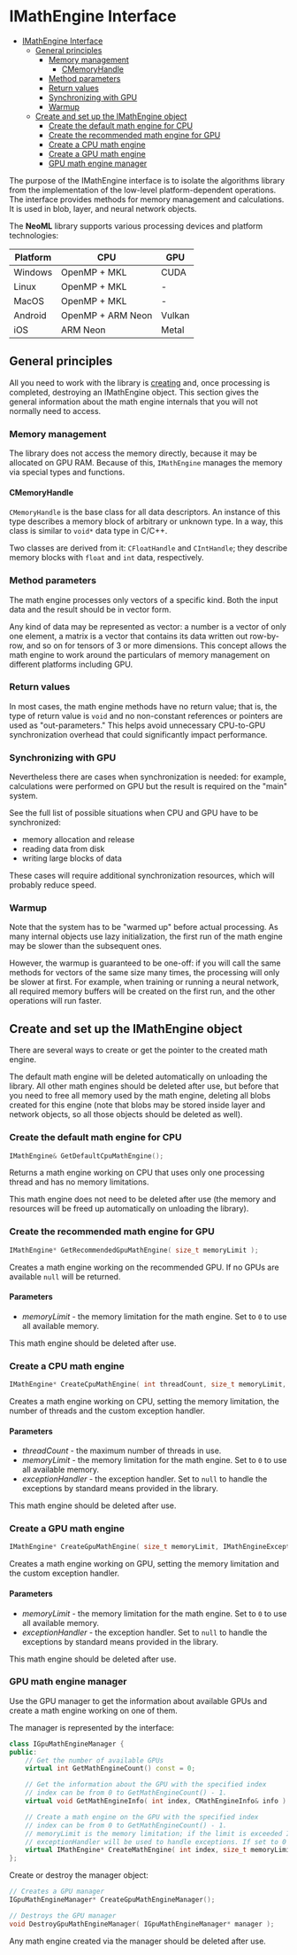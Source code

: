 # IMathEngine Interface

<!-- TOC -->

- [IMathEngine Interface](#imathengine-interface)
    - [General principles](#general-principles)
        - [Memory management](#memory-management)
            - [CMemoryHandle](#cmemoryhandle)
        - [Method parameters](#method-parameters)
        - [Return values](#return-values)
        - [Synchronizing with GPU](#synchronizing-with-gpu)
        - [Warmup](#warmup)
    - [Create and set up the IMathEngine object](#create-and-set-up-the-imathengine-object)
        - [Create the default math engine for CPU](#create-the-default-math-engine-for-cpu)
        - [Create the recommended math engine for GPU](#create-the-recommended-math-engine-for-gpu)
        - [Create a CPU math engine](#create-a-cpu-math-engine)
        - [Create a GPU math engine](#create-a-gpu-math-engine)
        - [GPU math engine manager](#gpu-math-engine-manager)

<!-- /TOC -->

The purpose of the IMathEngine interface is to isolate the algorithms library from the implementation of the low-level platform-dependent operations. The interface provides methods for memory management and calculations. It is used in blob, layer, and neural network objects.

The **NeoML** library supports various processing devices and platform technologies:

Platform | CPU | GPU
----------|-----|-----
Windows | OpenMP + MKL | CUDA
Linux | OpenMP + MKL | -
MacOS | OpenMP + MKL | -
Android | OpenMP + ARM Neon | Vulkan
iOS | ARM Neon | Metal

## General principles

All you need to work with the library is [creating](#create-and-set-up-the-imathengine-object) and, once processing is completed, destroying an IMathEngine object. This section gives the general information about the math engine internals that you will not normally need to access.

### Memory management

The library does not access the memory directly, because it may be allocated on GPU RAM. Because of this, `IMathEngine` manages the memory via special types and functions.

#### CMemoryHandle

`CMemoryHandle` is the base class for all data descriptors. An instance of this type describes a memory block of arbitrary or unknown type. In a way, this class is similar to `void*` data type in C/C++.

Two classes are derived from it: `CFloatHandle` and `CIntHandle`; they describe memory blocks with `float` and `int` data, respectively.

### Method parameters

The math engine processes only vectors of a specific kind. Both the input data and the result should be in vector form.

Any kind of data may be represented as vector: a number is a vector of only one element, a matrix is a vector that contains its data written out row-by-row, and so on for tensors of 3 or more dimensions. This concept allows the math engine to work around the particulars of memory management on different platforms including GPU.

### Return values

In most cases, the math engine methods have no return value; that is, the type of return value is `void` and no non-constant references or pointers are used as "out-parameters." This helps avoid unnecessary CPU-to-GPU synchronization overhead that could significantly impact performance.

### Synchronizing with GPU

Nevertheless there are cases when synchronization is needed: for example, calculations were performed on GPU but the result is required on the "main" system.

See the full list of possible situations when CPU and GPU have to be synchronized:

- memory allocation and release
- reading data from disk
- writing large blocks of data

These cases will require additional synchronization resources, which will probably reduce speed.

### Warmup

Note that the system has to be "warmed up" before actual processing. As many internal objects use lazy initialization, the first run of the math engine may be slower than the subsequent ones.

However, the warmup is guaranteed to be one-off: if you will call the same methods for vectors of the same size many times, the processing will only be slower at first. For example, when training or running a neural network, all required memory buffers will be created on the first run, and the other operations will run faster.

## Create and set up the IMathEngine object

There are several ways to create or get the pointer to the created math engine.

The default math engine will be deleted automatically on unloading the library. All other math engines should be deleted after use, but before that you need to free all memory used by the math engine, deleting all blobs created for this engine (note that blobs may be stored inside layer and network objects, so all those objects should be deleted as well).

### Create the default math engine for CPU

```c++
IMathEngine& GetDefaultCpuMathEngine();
```

Returns a math engine working on CPU that uses only one processing thread and has no memory limitations.

This math engine does not need to be deleted after use (the memory and resources will be freed up automatically on unloading the library).

### Create the recommended math engine for GPU

```c++
IMathEngine* GetRecommendedGpuMathEngine( size_t memoryLimit );
```

Creates a math engine working on the recommended GPU. If no GPUs are available `null` will be returned.

#### Parameters

* *memoryLimit* - the memory limitation for the math engine. Set to `0` to use all available memory.

This math engine should be deleted after use.

### Create a CPU math engine

```c++
IMathEngine* CreateCpuMathEngine( int threadCount, size_t memoryLimit, IMathEngineExceptionHandler* exceptionHandler );
```

Creates a math engine working on CPU, setting the memory limitation, the number of threads and the custom exception handler.

#### Parameters

* *threadCount* - the maximum number of threads in use.
* *memoryLimit* - the memory limitation for the math engine. Set to `0` to use all available memory.
* *exceptionHandler* - the exception handler. Set to `null` to handle the exceptions by standard means provided in the library.

This math engine should be deleted after use.

### Create a GPU math engine

```c++
IMathEngine* CreateGpuMathEngine( size_t memoryLimit, IMathEngineExceptionHandler* exceptionHandler );
```

Creates a math engine working on GPU, setting the memory limitation and the custom exception handler.

#### Parameters

* *memoryLimit* - the memory limitation for the math engine. Set to `0` to use all available memory.
* *exceptionHandler* - the exception handler. Set to `null` to handle the exceptions by standard means provided in the library.

This math engine should be deleted after use.

### GPU math engine manager

Use the GPU manager to get the information about available GPUs and create a math engine working on one of them.

The manager is represented by the interface:

~~~c++
class IGpuMathEngineManager {
public:
	// Get the number of available GPUs
	virtual int GetMathEngineCount() const = 0;

	// Get the information about the GPU with the specified index
	// index can be from 0 to GetMathEngineCount() - 1.
	virtual void GetMathEngineInfo( int index, CMathEngineInfo& info ) const = 0;

	// Create a math engine on the GPU with the specified index
	// index can be from 0 to GetMathEngineCount() - 1.
	// memoryLimit is the memory limitation; if the limit is exceeded IMathEngineExceptionHandler::OnMemoryError() will be thrown
	// exceptionHandler will be used to handle exceptions. If set to 0 default handler will be used (see IMathEngineExceptionHandler)
	virtual IMathEngine* CreateMathEngine( int index, size_t memoryLimit, IMathEngineExceptionHandler* exceptionHandler ) const = 0;
};
~~~

Create or destroy the manager object:

~~~c++
// Creates a GPU manager
IGpuMathEngineManager* CreateGpuMathEngineManager();

// Destroys the GPU manager
void DestroyGpuMathEngineManager( IGpuMathEngineManager* manager );
~~~

Any math engine created via the manager should be deleted after use.
